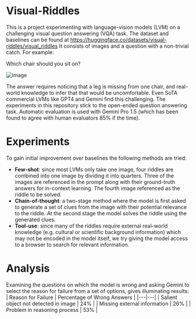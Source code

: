 # Visual-Riddles
This is a project experimenting with language-vision models (LVM) on a challenging visual question answering (VQA) task.
The dataset and baselines can be found at https://huggingface.co/datasets/visual-riddles/visual_riddles
It consists of images and a question with a non-trivial catch. For example:


Which chair should you sit on?


![image](https://github.com/user-attachments/assets/e78c36dd-07ed-411f-ad2e-f5562a9061aa)


The answer requires noticing that a leg is missing from one chair, and real-world knowledge to infer that that would be uncomfortable.
Even SoTA commercial LVMs like GPT4 and Gemini find this challenging.
The experiments in this repository stick to the open-ended question answering task.
Automatic evaluation is used with Gemini Pro 1.5 (which has been found to agree with human evaluators 85% if the time).

# Experiments
To gain initial improvement over baselines the following methods are tried:
- **Few-shot**: since most LVMs only take one image, four riddles are combined into one image by dividing it into quarters. Three of the images are referenced in the prompt along with their ground-truth answers for in-context learning. The fourth image referenced as the riddle to be solved.
- **Chain-of-thought**: a two-stage method where the model is first asked to generate a set of clues from the image with their potential relevance to the riddle. At the second stage the model solves the riddle using the generated clues.
- **Tool-use**: since many of the riddles require external real-world knowledge (e.g. cultural or scientific background information) which may not be encoded in the model itself, we try giving the model access to a browser to search for relevant information.

# Analysis
Examining the questions on which the model is wrong and asking Gemini to select the reason for failure from a set of options, gives illuminating results:
| Reason for Failure | Percentage of Wrong Answers |
|---|---|
| Salient object not detected in image | 24% |
| Missing external information | 26% |
| Problem in reasoning process | 53% |


